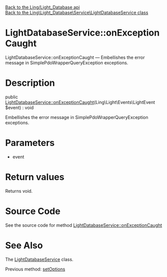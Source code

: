 [Back to the Ling/Light_Database api](https://github.com/lingtalfi/Light_Database/blob/master/doc/api/Ling/Light_Database.md)<br>
[Back to the Ling\Light_Database\Service\LightDatabaseService class](https://github.com/lingtalfi/Light_Database/blob/master/doc/api/Ling/Light_Database/Service/LightDatabaseService.md)


LightDatabaseService::onExceptionCaught
================



LightDatabaseService::onExceptionCaught — Embellishes the error message in SimplePdoWrapperQueryException exceptions.




Description
================


public [LightDatabaseService::onExceptionCaught](https://github.com/lingtalfi/Light_Database/blob/master/doc/api/Ling/Light_Database/Service/LightDatabaseService/onExceptionCaught.md)(Ling\Light\Events\LightEvent $event) : void




Embellishes the error message in SimplePdoWrapperQueryException exceptions.




Parameters
================


- event

    


Return values
================

Returns void.








Source Code
===========
See the source code for method [LightDatabaseService::onExceptionCaught](https://github.com/lingtalfi/Light_Database/blob/master/Service/LightDatabaseService.php#L56-L65)


See Also
================

The [LightDatabaseService](https://github.com/lingtalfi/Light_Database/blob/master/doc/api/Ling/Light_Database/Service/LightDatabaseService.md) class.

Previous method: [setOptions](https://github.com/lingtalfi/Light_Database/blob/master/doc/api/Ling/Light_Database/Service/LightDatabaseService/setOptions.md)<br>

